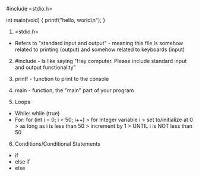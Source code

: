 <!-- C Language Syntax --> 

#include <stdio.h>

int main(void)
  {
    printf("hello, world\n");
  }

1. <stdio.h>
  - Refers to "standard input and output" - meaning this file is somehow related to printing (output) and somehow related to keyboards (input)
  
2. #include - Is like saying "Hey computer. Please include standard input and output functionality" 

3. printf - function to print to the console 

4. main - function, the "main" part of your program

5. Loops
  - While: while (true)
  - For: for (int i = 0; i < 50; i++) > for Integer variable i > set to/initialize at 0 > as long as i is less than 50    > increment by 1 > UNTIL i is NOT less than 50

6. Conditions/Conditional Statements
  - if 
  - else if
  - else
